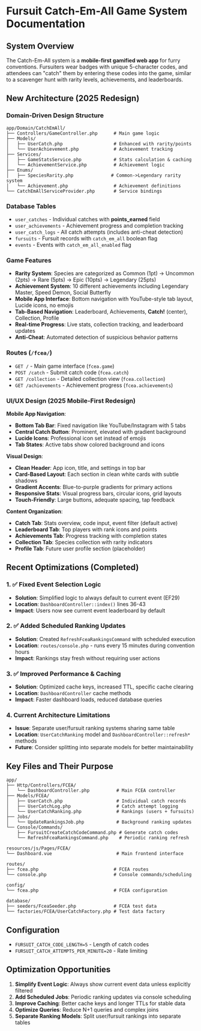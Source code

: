 # Fursuit Catch-Em-All Game System Documentation

## System Overview
The Catch-Em-All system is a **mobile-first gamified web app** for furry conventions. Fursuiters wear badges with unique 5-character codes, and attendees can "catch" them by entering these codes into the game, similar to a scavenger hunt with rarity levels, achievements, and leaderboards.

## New Architecture (2025 Redesign)

### Domain-Driven Design Structure
```
app/Domain/CatchEmAll/
├── Controllers/GameController.php      # Main game logic
├── Models/
│   ├── UserCatch.php                   # Enhanced with rarity/points
│   └── UserAchievement.php             # Achievement tracking
├── Services/
│   ├── GameStatsService.php            # Stats calculation & caching
│   └── AchievementService.php          # Achievement logic
├── Enums/
│   ├── SpeciesRarity.php              # Common->Legendary rarity system
│   └── Achievement.php                 # Achievement definitions
└── CatchEmAllServiceProvider.php       # Service bindings
```

### Database Tables
- `user_catches` - Individual catches with **points_earned** field
- `user_achievements` - Achievement progress and completion tracking
- `user_catch_logs` - All catch attempts (includes anti-cheat detection)
- `fursuits` - Fursuit records with `catch_em_all` boolean flag
- `events` - Events with `catch_em_all_enabled` flag

### Game Features
- **Rarity System**: Species are categorized as Common (1pt) → Uncommon (2pts) → Rare (5pts) → Epic (10pts) → Legendary (25pts)
- **Achievement System**: 10 different achievements including Legendary Master, Speed Demon, Social Butterfly
- **Mobile App Interface**: Bottom navigation with YouTube-style tab layout, Lucide icons, no emojis
- **Tab-Based Navigation**: Leaderboard, Achievements, **Catch!** (center), Collection, Profile
- **Real-time Progress**: Live stats, collection tracking, and leaderboard updates
- **Anti-Cheat**: Automated detection of suspicious behavior patterns

### Routes (`/fcea/`)
- `GET /` - Main game interface (`fcea.game`)
- `POST /catch` - Submit catch code (`fcea.catch`)
- `GET /collection` - Detailed collection view (`fcea.collection`)
- `GET /achievements` - Achievement progress (`fcea.achievements`)

### UI/UX Design (2025 Mobile-First Redesign)

**Mobile App Navigation**:
- **Bottom Tab Bar**: Fixed navigation like YouTube/Instagram with 5 tabs
- **Central Catch Button**: Prominent, elevated with gradient background
- **Lucide Icons**: Professional icon set instead of emojis
- **Tab States**: Active tabs show colored background and icons

**Visual Design**:
- **Clean Header**: App icon, title, and settings in top bar
- **Card-Based Layout**: Each section in clean white cards with subtle shadows
- **Gradient Accents**: Blue-to-purple gradients for primary actions
- **Responsive Stats**: Visual progress bars, circular icons, grid layouts
- **Touch-Friendly**: Large buttons, adequate spacing, tap feedback

**Content Organization**:
- **Catch Tab**: Stats overview, code input, event filter (default active)
- **Leaderboard Tab**: Top players with rank icons and points
- **Achievements Tab**: Progress tracking with completion states
- **Collection Tab**: Species collection with rarity indicators
- **Profile Tab**: Future user profile section (placeholder)

## Recent Optimizations (Completed)

### 1. ✅ Fixed Event Selection Logic
- **Solution**: Simplified logic to always default to current event (EF29)
- **Location**: `DashboardController::index()` lines 36-43
- **Impact**: Users now see current event leaderboard by default

### 2. ✅ Added Scheduled Ranking Updates
- **Solution**: Created `RefreshFceaRankingsCommand` with scheduled execution
- **Location**: `routes/console.php` - runs every 15 minutes during convention hours
- **Impact**: Rankings stay fresh without requiring user actions

### 3. ✅ Improved Performance & Caching
- **Solution**: Optimized cache keys, increased TTL, specific cache clearing
- **Location**: `DashboardController` cache methods
- **Impact**: Faster dashboard loads, reduced database queries

### 4. Current Architecture Limitations
- **Issue**: Separate user/fursuit ranking systems sharing same table
- **Location**: `UserCatchRanking` model and `DashboardController::refresh*` methods
- **Future**: Consider splitting into separate models for better maintainability

## Key Files and Their Purpose

```
app/
├── Http/Controllers/FCEA/
│   └── DashboardController.php          # Main FCEA controller
├── Models/FCEA/
│   ├── UserCatch.php                    # Individual catch records
│   ├── UserCatchLog.php                 # Catch attempt logging
│   └── UserCatchRanking.php             # Rankings (users + fursuits)
├── Jobs/
│   └── UpdateRankingsJob.php            # Background ranking updates
└── Console/Commands/
    ├── FursuitCreateCatchCodeCommand.php # Generate catch codes
    └── RefreshFceaRankingsCommand.php    # Periodic ranking refresh

resources/js/Pages/FCEA/
└── Dashboard.vue                        # Main frontend interface

routes/
├── fcea.php                            # FCEA routes
└── console.php                         # Console commands/scheduling

config/
└── fcea.php                            # FCEA configuration

database/
├── seeders/FceaSeeder.php              # FCEA test data
└── factories/FCEA/UserCatchFactory.php # Test data factory
```

## Configuration
- `FURSUIT_CATCH_CODE_LENGTH=5` - Length of catch codes
- `FURSUIT_CATCH_ATTEMPTS_PER_MINUTE=20` - Rate limiting

## Optimization Opportunities

1. **Simplify Event Logic**: Always show current event data unless explicitly filtered
2. **Add Scheduled Jobs**: Periodic ranking updates via console scheduling
3. **Improve Caching**: Better cache keys and longer TTLs for stable data
4. **Optimize Queries**: Reduce N+1 queries and complex joins
5. **Separate Ranking Models**: Split user/fursuit rankings into separate tables